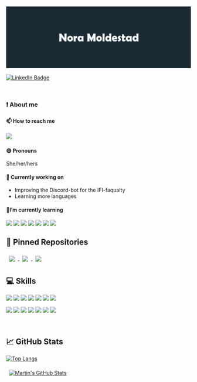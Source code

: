 ![Nora's GitHub Banner](./img/GitHubHeader.png)
<!-- (https://noramold.dev) for website-->


[![LinkedIn Badge](https://img.shields.io/badge/LinkedIn-Profile-informational?style=flat&logo=linkedin&logoColor=white&color=0D76A8)](https://www.linkedin.com/in/nora-moldestad/)


<br>

### ❗ About me

#### 📫 How to reach me
[![](https://img.shields.io/badge/Nora_Moldestad-informational?style=flat&logo=gmail&logoColor=white&color=4AB197)](mailto:nora.moldestad@gmail.com?subject=[GitHub]%20Hi%20There)

#### 😄 Pronouns
She/her/hers 

#### 🔭 Currently working on
- Improving the Discord-bot for the IFI-faqualty
- Learning more languages

#### 🌱I’m currently learning
![](https://img.shields.io/badge/React-informational?style=flat&logo=react&logoColor=white&color=4AB197)
![](https://img.shields.io/badge/Vue-informational?style=flat&logo=vue&logoColor=white&color=4AB197)
![](https://img.shields.io/badge/.NET-informational?style=flat&logo=dotnet&logoColor=white&color=4AB197)
![](https://img.shields.io/badge/Kotlin-informational?style=flat&logo=Kotlin&logoColor=white&color=4AB197)
![](https://img.shields.io/badge/java-informational?style=flat&logo=Java&logoColor=white&color=4AB197)
![](https://img.shields.io/badge/Docker-informational?style=flat&logo=Docker&logoColor=white&color=4AB197)
![](https://img.shields.io/badge/Bash-informational?style=flat&logo=GNU_Bash&logoColor=white&color=4AB197)


<!-- -  [![](https://img.shields.io/badge/Email-informational?style=flat&logo=gmail&logoColor=white&color=4AB197)]
(mailto:nora.moldestad@gmail.com?subject=[GitHub]%20Source%20Han%20Sans) -->
## 📌 Pinned Repositories

<a href="https://github.com/noramold/DadBot">
  <img align="center" style="margin:0.5rem" src="https://github-readme-stats.vercel.app/api/pin/?username=noramold&repo=DadBot&title_color=ffffff&text_color=c9cacc&icon_color=4AB197&bg_color=1A2B34" />
</a>
<a href="https://github.com/noramold/slashBot">
  <img align="center" style="margin:0.5rem" src="https://github-readme-stats.vercel.app/api/pin/?username=noramold&repo=slashBot&title_color=ffffff&text_color=c9cacc&icon_color=4AB197&bg_color=1A2B34" />
</a>
<a href="https://github.com/td-org-uit-no/discord-role-bot">
  <img align="center" style="margin:0.5rem" src="https://github-readme-stats.vercel.app/api/pin/?username=td-uit.no&repo=discord-role-bot&title_color=ffffff&text_color=c9cacc&icon_color=4AB197&bg_color=1A2B34" />
</a>


<br>


## 💻 Skills 



![](https://img.shields.io/badge/Code-C-informational?style=flat&logo=c&logoColor=white&color=4AB197)
![](https://img.shields.io/badge/Code-Python-informational?style=flat&logo=Python&logoColor=white&color=4AB197)
![](https://img.shields.io/badge/Code-SQLite-informational?style=flat&logo=SQLite&logoColor=white&color=4AB197)
![](https://img.shields.io/badge/Code-Assembly-informational?style=flat&logo=AssemblyScript&logoColor=white&color=4AB197)
![](https://img.shields.io/badge/Code-JavaScript-informational?style=flat&logo=JavaScript&logoColor=white&color=4AB197)
![](https://img.shields.io/badge/Code-TypeScript-informational?style=flat&logo=Typescript&logoColor=white&color=4AB197)
![](https://img.shields.io/badge/Code-TailwindCSS-informational?style=flat&logo=TailwindCss&logoColor=white&color=4AB197)

<!-- <details>
<summary>More Skills</summary>-->

<!-- ![](https://img.shields.io/badge/Test-Jasmine-informational?style=flat&logo=Jasmine&logoColor=white&color=4AB197) -->


<!-- ![](https://img.shields.io/badge/Tools-NGINX-informational?style=flat&logo=nginx&logoColor=white&color=4AB197) -->
![](https://img.shields.io/badge/Tools-AzureCloud-informational?style=flat&logo=Microsoft-Azure&logoColor=white&color=4AB197)
![](https://img.shields.io/badge/Tools-Discord.js-informational?style=flat&logo=Discord&logoColor=white&color=4AB197)
![](https://img.shields.io/badge/Tools-NPM-informational?style=flat&logo=npm&logoColor=white&color=4AB197)
![](https://img.shields.io/badge/Tools-GitHub-informational?style=flat&logo=GitHub&logoColor=white&color=4AB197)
![](https://img.shields.io/badge/Tools-GitLab-informational?style=flat&logo=GitLab&logoColor=white&color=4AB197)
![](https://img.shields.io/badge/Tools-Krita-informational?style=flat&logo=Krita&logoColor=white&color=4AB197)
![](https://img.shields.io/badge/Tools-Linux-informational?style=flat&logo=Linux&logoColor=white&color=4AB197)
<!-- </details>-->

<br>

## 📈 GitHub Stats


<!-- <a href="https://github.com/noramold">
  <img align="center" style="margin:0.5rem" src="https://github-readme-stats.vercel.app/api/top-langs/?username=noramold&hide=html,css&title_color=ffffff&text_color=c9cacc&icon_color=4AB197&bg_color=1A2B34" />
</a> -->

[![Top Langs](https://github-readme-stats.vercel.app/api/top-langs/?username=noramold)](https://github.com/noramold/github-readme-stats)

<a href="https://github.com/noramold">
  <img align="center" style="margin:0.5rem" src="https://github-readme-stats.vercel.app/api?username=noramold&show_icons=true&line_height=27&count_private=true&title_color=ffffff&text_color=c9cacc&icon_color=4AB097&bg_color=1A2B34" alt="Martin's GitHub Stats" />
</a>

